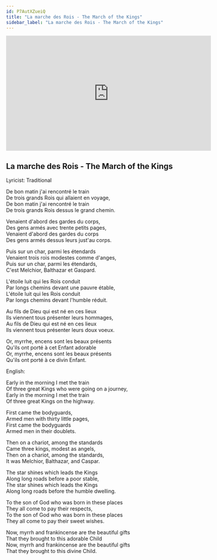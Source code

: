 ```yaml
---
id: P7AutXZueiQ
title: "La marche des Rois - The March of the Kings"
sidebar_label: "La marche des Rois - The March of the Kings"
---
```


<div class="video-float-container">
  <iframe
    width="560"
    height="315"
    src="https://www.youtube.com/embed/P7AutXZueiQ"
    title="YouTube video player"
    frameborder="0"
    allow="accelerometer; autoplay; clipboard-write; encrypted-media; gyroscope; picture-in-picture; web-share"
    referrerpolicy="strict-origin-when-cross-origin"
    allowfullscreen
  ></iframe>
</div>

## La marche des Rois - The March of the Kings

Lyricist: Traditional

De bon matin j'ai rencontré le train  
De trois grands Rois qui allaient en voyage,  
De bon matin j'ai rencontré le train  
De trois grands Rois dessus le grand chemin.

Venaient d'abord des gardes du corps,  
Des gens armés avec trente petits pages,  
Venaient d'abord des gardes du corps  
Des gens armés dessus leurs just'au corps.

Puis sur un char, parmi les étendards  
Venaient trois rois modestes comme d'anges,  
Puis sur un char, parmi les étendards,  
C'est Melchior, Balthazar et Gaspard.

L'étoile luit qui les Rois conduit  
Par longs chemins devant une pauvre étable,  
L'étoile luit qui les Rois conduit  
Par longs chemins devant l'humble réduit.

Au fils de Dieu qui est né en ces lieux  
Ils viennent tous présenter leurs hommages,  
Au fils de Dieu qui est né en ces lieux  
Ils viennent tous présenter leurs doux voeux.

Or, myrrhe, encens sont les beaux présents  
Qu'ils ont porté à cet Enfant adorable  
Or, myrrhe, encens sont les beaux présents  
Qu'ils ont porté à ce divin Enfant.

English:

Early in the morning I met the train  
Of three great Kings who were going on a journey,  
Early in the morning I met the train  
Of three great Kings on the highway.

First came the bodyguards,  
Armed men with thirty little pages,  
First came the bodyguards  
Armed men in their doublets.

Then on a chariot, among the standards  
Came three kings, modest as angels,  
Then on a chariot, among the standards,  
It was Melchior, Balthazar, and Caspar.

The star shines which leads the Kings  
Along long roads before a poor stable,  
The star shines which leads the Kings  
Along long roads before the humble dwelling.

To the son of God who was born in these places  
They all come to pay their respects,  
To the son of God who was born in these places  
They all come to pay their sweet wishes.

Now, myrrh and frankincense are the beautiful gifts  
That they brought to this adorable Child  
Now, myrrh and frankincense are the beautiful gifts  
That they brought to this divine Child.
